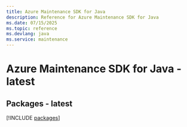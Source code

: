 ```yaml
---
title: Azure Maintenance SDK for Java
description: Reference for Azure Maintenance SDK for Java
ms.date: 07/15/2025
ms.topic: reference
ms.devlang: java
ms.service: maintenance
---
```

# Azure Maintenance SDK for Java - latest
## Packages - latest
[!INCLUDE [packages](maintenance-index.md)]